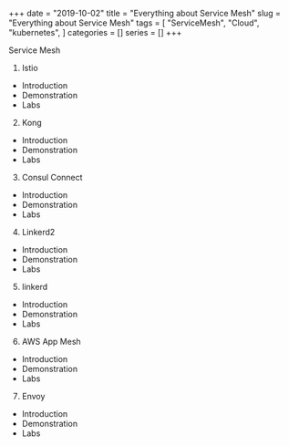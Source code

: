 +++ 
date = "2019-10-02"
title = "Everything about Service Mesh"
slug = "Everything about Service Mesh" 
tags = [
    "ServiceMesh",
    "Cloud",
    "kubernetes",
]
categories = []
series = []
+++


Service Mesh

1. Istio
* Introduction
* Demonstration
* Labs

2. Kong
* Introduction
* Demonstration
* Labs

3. Consul Connect
* Introduction
* Demonstration
* Labs

4. Linkerd2
* Introduction
* Demonstration
* Labs

5. linkerd
* Introduction
* Demonstration
* Labs

6. AWS App Mesh
* Introduction
* Demonstration
* Labs

7. Envoy
* Introduction
* Demonstration
* Labs
